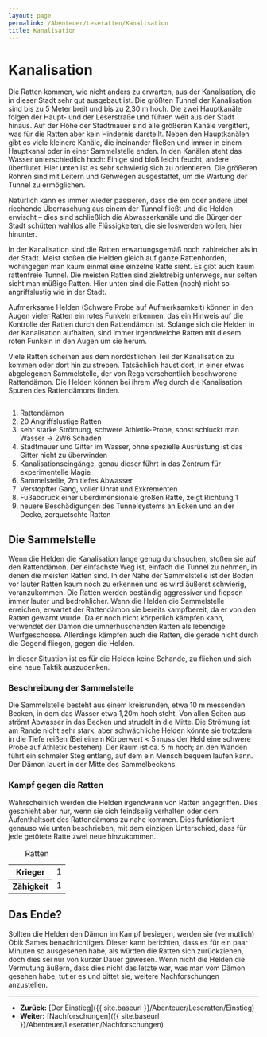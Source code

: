 ```yaml
---
layout: page
permalink: /Abenteuer/Leseratten/Kanalisation
title: Kanalisation
---
```


# Kanalisation

Die Ratten kommen, wie nicht anders zu erwarten, aus der Kanalisation, die in dieser Stadt sehr gut ausgebaut ist. Die größten Tunnel der Kanalisation sind bis zu 5 Meter breit und bis zu 2,30 m hoch. Die zwei Hauptkanäle folgen der Haupt- und der Leserstraße und führen weit aus der Stadt hinaus. Auf der Höhe der Stadtmauer sind alle größeren Kanäle vergittert, was für die Ratten aber kein Hindernis darstellt. Neben den Hauptkanälen gibt es viele kleinere Kanäle, die ineinander fließen und immer in einem Hauptkanal oder in einer Sammelstelle enden. In den Kanälen steht das Wasser unterschiedlich hoch: Einige sind bloß leicht feucht, andere überflutet. Hier unten ist es sehr schwierig sich zu orientieren. Die größeren Röhren sind mit Leitern und Gehwegen ausgestattet, um die Wartung der Tunnel zu ermöglichen.

Natürlich kann es immer wieder passieren, dass die ein oder andere übel riechende Überraschung aus einem der Tunnel fließt und die Helden erwischt &ndash; dies sind schließlich die Abwasserkanäle und die Bürger der Stadt schütten wahllos alle Flüssigkeiten, die sie loswerden wollen, hier hinunter.

In der Kanalisation sind die Ratten erwartungsgemäß noch zahlreicher als in der Stadt. Meist stoßen die Helden gleich auf ganze Rattenhorden, wohingegen man kaum einmal eine einzelne Ratte sieht. Es gibt auch kaum rattenfreie Tunnel. Die meisten Ratten sind zielstrebig unterwegs, nur selten sieht man müßige Ratten. Hier unten sind die Ratten (noch) nicht so angriffslustig wie in der Stadt.

Aufmerksame Helden (Schwere Probe auf Aufmerksamkeit) können in den Augen vieler Ratten ein rotes Funkeln erkennen, das ein Hinweis auf die Kontrolle der Ratten durch den Rattendämon ist. Solange sich die Helden in der Kanalisation aufhalten, sind immer irgendwelche Ratten mit diesem roten Funkeln in den Augen um sie herum.

Viele Ratten scheinen aus dem nordöstlichen Teil der Kanalisation zu kommen oder dort hin zu streben. Tatsächlich haust dort, in einer etwas abgelegenen Sammelstelle, der von Rega versehentlich beschworene Rattendämon. Die Helden können bei ihrem Weg durch die Kanalisation Spuren des Rattendämons finden.

<img alt="" src="{{ site.baseurl }}/assets/images/abenteuer/leseratten/kanalisation.png" /></p>

1. Rattendämon
2. 20 Angriffslustige Ratten
3. sehr starke Strömung, schwere Athletik-Probe, sonst schluckt man Wasser -&gt; 2W6 Schaden
4. Stadtmauer und Gitter im Wasser, ohne spezielle Ausrüstung ist das Gitter nicht zu überwinden
5. Kanalisationseingänge, genau dieser führt in das Zentrum für experimentelle Magie
6. Sammelstelle, 2m tiefes Abwasser
7. Verstopfter Gang, voller Unrat und Exkrementen
8. Fußabdruck einer überdimensionale großen Ratte, zeigt Richtung 1
9. neuere Beschädigungen des Tunnelsystems an Ecken und an der Decke, zerquetschte Ratten

## Die Sammelstelle

Wenn die Helden die Kanalisation lange genug durchsuchen, stoßen sie auf den Rattendämon. Der einfachste Weg ist, einfach die Tunnel zu nehmen, in denen die meisten Ratten sind. In der Nähe der Sammelstelle ist der Boden vor lauter Ratten kaum noch zu erkennen und es wird äußerst schwierig, voranzukommen. Die Ratten werden beständig aggressiver und fiepsen immer lauter und bedrohlicher. Wenn die Helden die Sammelstelle erreichen, erwartet der Rattendämon sie bereits kampfbereit, da er von den Ratten gewarnt wurde. Da er noch nicht körperlich kämpfen kann, verwendet der Dämon die umherhuschenden Ratten als lebendige Wurfgeschosse. Allerdings kämpfen auch die Ratten, die gerade nicht durch die Gegend fliegen, gegen die Helden.

In dieser Situation ist es für die Helden keine Schande, zu fliehen und sich eine neue Taktik auszudenken.

### Beschreibung der Sammelstelle

Die Sammelstelle besteht aus einem kreisrunden, etwa 10 m messenden Becken, in dem das Wasser etwa 1,20m hoch steht. Von allen Seiten aus strömt Abwasser in das Becken und strudelt in die Mitte. Die Strömung ist am Rande nicht sehr stark, aber schwächliche Helden könnte sie trotzdem in die Tiefe reißen (Bei einem Körperwert &lt; 5 muss der Held eine schwere Probe auf Athletik bestehen). Der Raum ist ca. 5 m hoch; an den Wänden führt ein schmaler Steg entlang, auf dem ein Mensch bequem laufen kann. Der Dämon lauert in der Mitte des Sammelbeckens.

### Kampf gegen die Ratten

Wahrscheinlich werden die Helden irgendwann von Ratten angegriffen. Dies geschieht aber nur, wenn sie sich feindselig verhalten oder dem Aufenthaltsort des Rattendämons zu nahe kommen. Dies funktioniert genauso wie unten beschrieben, mit dem einzigen Unterschied, dass für jede getötete Ratte zwei neue hinzukommen.

<table>
<caption>Ratten</caption>
<tbody>
<tr><th>Krieger</th><td>1</td></tr>
<tr><th>Zähigkeit</th><td>1</td></tr>
</tbody>
</table>

## Das Ende?

Sollten die Helden den Dämon im Kampf besiegen, werden sie (vermutlich) Obik Sames benachrichtigen. Dieser kann berichten, dass es für ein paar Minuten so ausgesehen habe, als würden die Ratten sich zurückziehen, doch dies sei nur von kurzer Dauer gewesen. Wenn nicht die Helden die Vermutung äußern, dass dies nicht das letzte war, was man vom Dämon gesehen habe, tut er es und bittet sie, weitere Nachforschungen anzustellen.

***

- **Zurück:** [Der Einstieg]({{ site.baseurl }}/Abenteuer/Leseratten/Einstieg)
- **Weiter:** [Nachforschungen]({{ site.baseurl }}/Abenteuer/Leseratten/Nachforschungen)
